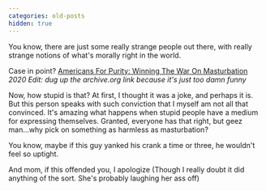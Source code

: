 ```yaml
---
categories: old-posts
hidden: true
---
```


You know, there are just some really strange people out there, with really strange notions of what's morally right in the world.
<!--more-->
Case in point? [Americans For Purity: Winning The War On Masturbation](https://web.archive.org/web/20010424065705/http://www.geocities.com/CapitolHill/senate/2680/index.html) _2020 Edit: dug up the archive.org link because it's just too damn funny_

Now, how stupid is that? At first, I thought it was a joke, and perhaps it is. But this person speaks with such conviction that I myself am not all that convinced. It's amazing what happens when stupid people have a medium for expressing themselves. Granted, everyone has that right, but geez man...why pick on something as harmless as masturbation?

You know, maybe if this guy yanked his crank a time or three, he wouldn't feel so uptight.

And mom, if this offended you, I apologize (Though I really doubt it did anything of the sort. She's probably laughing her ass off)
